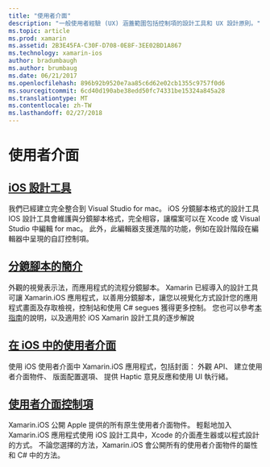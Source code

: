 ```yaml
---
title: "使用者介面"
description: "一般使用者經驗 (UX) 涵蓋範圍包括控制項的設計工具和 UX 設計原則。"
ms.topic: article
ms.prod: xamarin
ms.assetid: 2B3E45FA-C30F-D708-0E8F-3EE02BD1A867
ms.technology: xamarin-ios
author: bradumbaugh
ms.author: brumbaug
ms.date: 06/21/2017
ms.openlocfilehash: 896b92b9520e7aa85c6d62e02cb1355c9757f0d6
ms.sourcegitcommit: 6cd40d190abe38edd50fc74331be15324a845a28
ms.translationtype: MT
ms.contentlocale: zh-TW
ms.lasthandoff: 02/27/2018
---
```

# <a name="user-interface"></a>使用者介面

## <a name="ios-designeriosuser-interfacedesignerindexmd"></a>[iOS 設計工具](~/ios/user-interface/designer/index.md)

我們已經建立完全整合到 Visual Studio for mac。 iOS 分鏡腳本格式的設計工具 IOS 設計工具會維護與分鏡腳本格式，完全相容，讓檔案可以在 Xcode 或 Visual Studio 中編輯 for mac。 此外，此編輯器支援進階的功能，例如在設計階段在編輯器中呈現的自訂控制項。


## <a name="introduction-to-storyboardsiosuser-interfacestoryboardsindexmd"></a>[分鏡腳本的簡介](~/ios/user-interface/storyboards/index.md)

外觀的視覺表示法，而應用程式的流程分鏡腳本。 Xamarin 已經導入的設計工具可讓 Xamarin.iOS 應用程式，以善用分鏡腳本，讓您以視覺化方式設計您的應用程式畫面及存取檢視，控制站和使用 C# segues 獲得更多控制。 您也可以參考[本指南](~/ios/user-interface/designer/introduction.md)的說明，以及適用於 iOS Xamarin 設計工具的逐步解說

## <a name="user-interface-in-iosiosuser-interfaceios-uiindexmd"></a>[在 iOS 中的使用者介面](~/ios/user-interface/ios-ui/index.md)

使用 iOS 使用者介面中 Xamarin.iOS 應用程式，包括封面： 外觀 API、 建立使用者介面物件、 版面配置選項、 提供 Haptic 意見反應和使用 UI 執行緒。

## <a name="user-interface-controlsiosuser-interfacecontrolsindexmd"></a>[使用者介面控制項](~/ios/user-interface/controls/index.md)

Xamarin.iOS 公開 Apple 提供的所有原生使用者介面物件。 輕鬆地加入 Xamarin.iOS 應用程式使用 iOS 設計工具中，Xcode 的介面產生器或以程式設計的方式。 不論您選擇的方法，Xamarin.iOS 會公開所有的使用者介面物件的屬性和 C# 中的方法。


